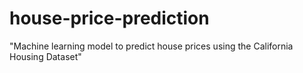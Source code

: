 # house-price-prediction
"Machine learning model to predict house prices using the California Housing Dataset"
